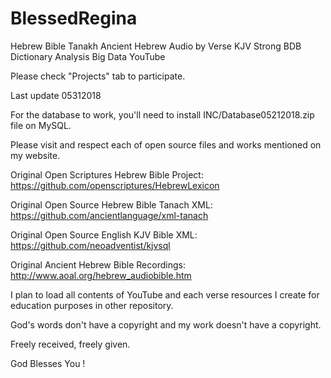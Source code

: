 # BlessedRegina
Hebrew Bible Tanakh Ancient Hebrew Audio by Verse KJV Strong BDB Dictionary Analysis Big Data YouTube

Please check "Projects" tab to participate.

Last update 05312018

For the database to work, you'll need to install INC/Database05212018.zip file on MySQL.

Please visit and respect each of open source files and works mentioned on my website.

Original Open Scriptures Hebrew Bible Project: https://github.com/openscriptures/HebrewLexicon

Original Open Source Hebrew Bible Tanach XML: https://github.com/ancientlanguage/xml-tanach

Original Open Source English KJV Bible XML: https://github.com/neoadventist/kjvsql

Original Ancient Hebrew Bible Recordings: http://www.aoal.org/hebrew_audiobible.htm

I plan to load all contents of YouTube and each verse resources I create for education purposes in other repository.

God's words don't have a copyright and my work doesn't have a copyright.

Freely received, freely given.

God Blesses You !
